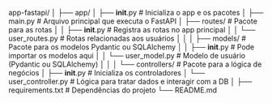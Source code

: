 app-fastapi/
│
├── app/
│   ├── __init__.py            # Inicializa o app e os pacotes
│   ├── main.py                # Arquivo principal que executa o FastAPI
│   ├── routes/                # Pacote para as rotas
│   │   ├── __init__.py        # Registra as rotas no app principal
│   │   └── user_routes.py     # Rotas relacionadas aos usuários
│   │
│   ├── models/                # Pacote para os modelos Pydantic ou SQLAlchemy
│   │   ├── __init__.py        # Pode importar os modelos aqui
│   │   └── user_model.py      # Modelo de usuário (Pydantic ou SQLAlchemy)
│   │
│   └── controllers/           # Pacote para a lógica de negócios
│       ├── __init__.py        # Inicializa os controladores
│       └── user_controller.py # Lógica para tratar dados e interagir com a DB
│
├── requirements.txt           # Dependências do projeto
└── README.md   